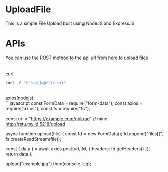 # UploadFile
This is a simple File Upload built using NodeJS and ExpressJS

# APIs
You can use the POST method to the api url from here to upload files<br>
<br>
<br>
curl:<br>
```bash
curl -F "files[]=@file.txt"
```
<br>
axios(nodejs):<br>
```javascript
const FormData = require("form-data");
const axios = require("axios");
const fs = require("fs");

const url = "https://example.com/upload" // mine: http://rstu.my.id:5218/upload

async function upload(file) {
  const fd = new FormData();
  fd.append("files[]", fs.createReadStream(file));

  const { data } = await axios.post(url, fd, {
    headers: fd.getHeaders()
  });
  return data
};

upload("example.jpg").then(console.log);
```
